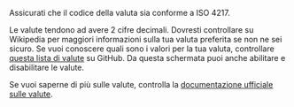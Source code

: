 Assicurati che il codice della valuta sia conforme a ISO 4217.

Le valute tendono ad avere 2 cifre decimali. Dovresti controllare su Wikipedia per maggiori informazioni sulla tua valuta preferita se non ne sei sicuro. Se vuoi conoscere quali sono i valori per la tua valuta, controllare [questa lista di valute](https://github.com/xsolla/currency-format/blob/master/currency-format.json) su GitHub. Da questa schermata puoi anche abilitare e disabilitare le valute.

Se vuoi saperne di più sulle valute, controlla la [documentazione ufficiale sulle valute](https://docs.firefly-iii.org/concepts/currencies).